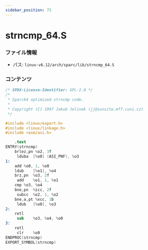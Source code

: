 ```yaml
---
sidebar_position: 71
---
```

# strncmp_64.S

### ファイル情報

- パス: `linux-v6.12/arch/sparc/lib/strncmp_64.S`

### コンテンツ

```S
/* SPDX-License-Identifier: GPL-2.0 */
/*
 * Sparc64 optimized strncmp code.
 *
 * Copyright (C) 1997 Jakub Jelinek (jj@sunsite.mff.cuni.cz)
 */

#include <linux/export.h>
#include <linux/linkage.h>
#include <asm/asi.h>

	.text
ENTRY(strncmp)
	brlez,pn %o2, 3f
	 lduba	[%o0] (ASI_PNF), %o3
1:
	add	%o0, 1, %o0
	ldub	[%o1], %o4
	brz,pn	%o3, 2f
	 add	%o1, 1, %o1
	cmp	%o3, %o4
	bne,pn	%icc, 2f
	 subcc	%o2, 1, %o2
	bne,a,pt %xcc, 1b
	 ldub	[%o0], %o3
2:
	retl
	 sub	%o3, %o4, %o0
3:
	retl
	 clr	%o0
ENDPROC(strncmp)
EXPORT_SYMBOL(strncmp)

```
